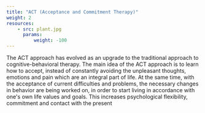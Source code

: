 ```yaml
---
title: "ACT (Acceptance and Commitment Therapy)"
weight: 2
resources:
    - src: plant.jpg
      params:
          weight: -100
---
```


The ACT approach has evolved as an upgrade to the traditional approach to cognitive-behavioral therapy. The main idea of the ACT approach is to learn how to accept, instead of constantly avoiding the unpleasant thoughts, emotions and pain which are an integral part of life. At the same time, with the acceptance of current difficulties and problems, the necessary changes in behavior are being worked on, in order to start living in accordance with one's own life values and goals. This increases psychological flexibility, commitment and contact with the present
